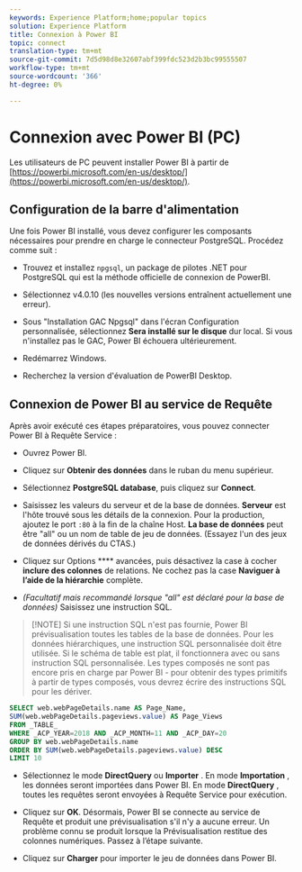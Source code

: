 ```yaml
---
keywords: Experience Platform;home;popular topics
solution: Experience Platform
title: Connexion à Power BI
topic: connect
translation-type: tm+mt
source-git-commit: 7d5d98d8e32607abf399fdc523d2b3bc99555507
workflow-type: tm+mt
source-wordcount: '366'
ht-degree: 0%

---
```



# Connexion avec Power BI (PC)

Les utilisateurs de PC peuvent installer Power BI à partir de [https://powerbi.microsoft.com/en-us/desktop/](https://powerbi.microsoft.com/en-us/desktop/).

## Configuration de la barre d&#39;alimentation

Une fois Power BI installé, vous devez configurer les composants nécessaires pour prendre en charge le connecteur PostgreSQL. Procédez comme suit :

- Trouvez et installez `npgsql`, un package de pilotes .NET pour PostgreSQL qui est la méthode officielle de connexion de PowerBI.

- Sélectionnez v4.0.10 (les nouvelles versions entraînent actuellement une erreur).

- Sous &quot;Installation GAC Npgsql&quot; dans l&#39;écran Configuration personnalisée, sélectionnez **Sera installé sur le disque** dur local. Si vous n&#39;installez pas le GAC, Power BI échouera ultérieurement.

- Redémarrez Windows.

- Recherchez la version d&#39;évaluation de PowerBI Desktop.

## Connexion de Power BI au service de Requête

Après avoir exécuté ces étapes préparatoires, vous pouvez connecter Power BI à Requête Service :

- Ouvrez Power BI.

- Cliquez sur **Obtenir des données** dans le ruban du menu supérieur.

- Sélectionnez **PostgreSQL database**, puis cliquez sur **Connect**.

- Saisissez les valeurs du serveur et de la base de données. **Serveur** est l&#39;hôte trouvé sous les détails de la connexion. Pour la production, ajoutez le port `:80` à la fin de la chaîne Host. **La base de données** peut être &quot;all&quot; ou un nom de table de jeu de données. (Essayez l&#39;un des jeux de données dérivés du CTAS.)

- Cliquez sur Options **** avancées, puis désactivez la case à cocher **inclure des colonnes** de relations. Ne cochez pas la case **Naviguer à l’aide de la hiérarchie** complète.

- *(Facultatif mais recommandé lorsque &quot;all&quot; est déclaré pour la base de données)* Saisissez une instruction SQL.

>[!NOTE] Si une instruction SQL n&#39;est pas fournie, Power BI prévisualisation toutes les tables de la base de données. Pour les données hiérarchiques, une instruction SQL personnalisée doit être utilisée. Si le schéma de table est plat, il fonctionnera avec ou sans instruction SQL personnalisée. Les types composés ne sont pas encore pris en charge par Power BI - pour obtenir des types primitifs à partir de types composés, vous devrez écrire des instructions SQL pour les dériver.

```sql
SELECT web.webPageDetails.name AS Page_Name, 
SUM(web.webPageDetails.pageviews.value) AS Page_Views 
FROM _TABLE_ 
WHERE _ACP_YEAR=2018 AND _ACP_MONTH=11 AND _ACP_DAY=20 
GROUP BY web.webPageDetails.name 
ORDER BY SUM(web.webPageDetails.pageviews.value) DESC 
LIMIT 10
```

- Sélectionnez le mode **DirectQuery** ou **Importer** . En mode **Importation** , les données seront importées dans Power BI. En mode **DirectQuery** , toutes les requêtes seront envoyées à Requête Service pour exécution.

- Cliquez sur **OK**. Désormais, Power BI se connecte au service de Requête et produit une prévisualisation s&#39;il n&#39;y a aucune erreur. Un problème connu se produit lorsque la Prévisualisation restitue des colonnes numériques. Passez à l’étape suivante.

- Cliquez sur **Charger** pour importer le jeu de données dans Power BI.
